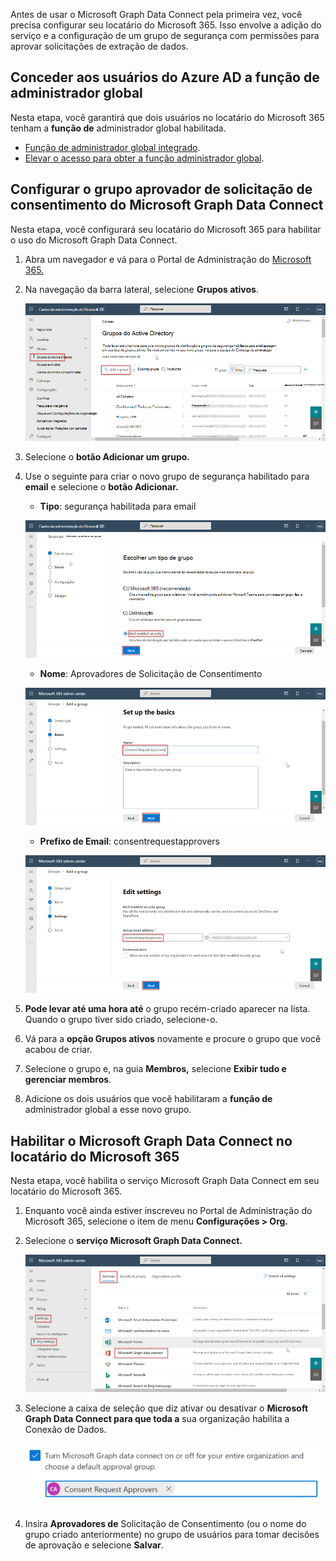 <!-- markdownlint-disable MD002 MD041 -->

Antes de usar o Microsoft Graph Data Connect pela primeira vez, você precisa configurar seu locatário do Microsoft 365. Isso envolve a adição do serviço e a configuração de um grupo de segurança com permissões para aprovar solicitações de extração de dados.

## <a name="grant-azure-ad-users-the-global-administrator-role"></a>Conceder aos usuários do Azure AD a função de administrador global

Nesta etapa, você garantirá que dois usuários no locatário do Microsoft 365 tenham a **função de** administrador global habilitada.

- [Função de administrador global integrado](/azure/active-directory/roles/permissions-reference#global-administrator).
- [Elevar o acesso para obter a função administrador global](/azure/role-based-access-control/elevate-access-global-admin).

## <a name="configure-microsoft-graph-data-connect-consent-request-approver-group"></a>Configurar o grupo aprovador de solicitação de consentimento do Microsoft Graph Data Connect

Nesta etapa, você configurará seu locatário do Microsoft 365 para habilitar o uso do Microsoft Graph Data Connect.

1. Abra um navegador e vá para o Portal de Administração do [Microsoft 365.](https://admin.microsoft.com/)

1. Na navegação da barra lateral, selecione **Grupos ativos**.
  
    ![Uma captura de tela mostrando os grupos ativos no Centro de administração do Microsoft 365.](images/data-connect-m365-act-grp.png)

1. Selecione o **botão Adicionar um grupo.**

1. Use o seguinte para criar o novo grupo de segurança habilitado para **email** e selecione o **botão Adicionar.**
   - **Tipo**: segurança habilitada para email

    ![Uma captura de tela mostrando um usuário selecionando a segurança habilitada para email para um novo grupo no centro de administração do Microsoft 365.](images/data-connect-m365-mail-sec.png)

   - **Nome**: Aprovadores de Solicitação de Consentimento

    ![Uma captura de tela mostrando um usuário está dando ao grupo um nome de "Aprovadores de Solicitação de Consentimento" no Centro de administração do Microsoft 365.](images/data-connect-m365-cons-apprv.png)

   - **Prefixo de Email**: consentrequestapprovers

    ![Uma captura de tela mostrando um usuário criando o endereço de email do grupo criado anteriormente no centro de administração do Microsoft 365.](images/data-connect-m365-cons-apprv-pref.png)

1. **Pode levar até uma hora até** o grupo recém-criado aparecer na lista. Quando o grupo tiver sido criado, selecione-o.

1. Vá para a **opção Grupos ativos** novamente e procure o grupo que você acabou de criar.

1. Selecione o grupo e, na guia **Membros,** selecione **Exibir tudo e gerenciar membros**.

1. Adicione os dois usuários que você habilitaram a **função de** administrador global a esse novo grupo.

## <a name="enable-microsoft-graph-data-connect-in-your-microsoft-365-tenant"></a>Habilitar o Microsoft Graph Data Connect no locatário do Microsoft 365

Nesta etapa, você habilita o serviço Microsoft Graph Data Connect em seu locatário do Microsoft 365.

1. Enquanto você ainda estiver inscreveu no Portal de Administração do Microsoft 365, selecione o item de menu **Configurações > Org.**

1. Selecione o **serviço Microsoft Graph Data Connect.**

    ![Uma captura de tela mostrando o "Serviços" na folha "Configurações da organização". Um usuário está toggling on the Microsoft Graph Data Connect service in the Microsoft 365 admin center.](images/data-connect-m365-mgdc-toggle.png)

1. Selecione a caixa de seleção que diz ativar ou desativar o **Microsoft Graph Data Connect para que toda a** sua organização habilita a Conexão de Dados.

    ![Uma captura de tela mostrando a caixa de seleção que você precisa marcar para habilitar a Conexão de Dados para toda a sua organização.](images/data-connect-m365-enable-mgdc-for-org.png)

1. Insira **Aprovadores de** Solicitação de Consentimento (ou o  nome do grupo criado anteriormente) no grupo de usuários para tomar decisões de aprovação e selecione **Salvar**.
